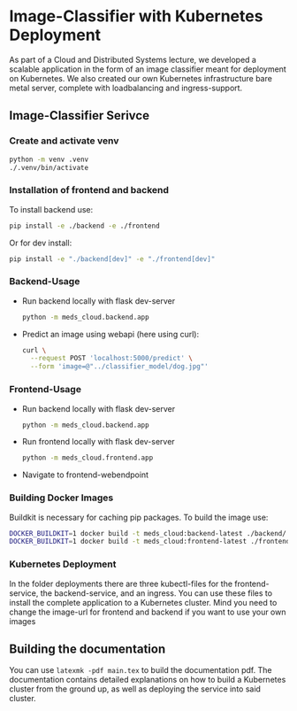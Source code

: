 # Image-Classifier with Kubernetes Deployment
As part of a Cloud and Distributed Systems lecture, we developed a scalable application in the form of an image classifier meant for deployment on Kubernetes. We also created our own Kubernetes infrastructure bare metal server, complete with loadbalancing and ingress-support.

## Image-Classifier Serivce

### Create and activate venv
```bash
python -m venv .venv
./.venv/bin/activate
```
### Installation of frontend and backend

To install backend use:
```bash
pip install -e ./backend -e ./frontend
```

Or for dev install:
```bash
pip install -e "./backend[dev]" -e "./frontend[dev]"
```

### Backend-Usage

- Run backend locally with flask dev-server
  ```bash
  python -m meds_cloud.backend.app
  ```

- Predict an image using webapi (here using curl):
  ```bash
  curl \
    --request POST 'localhost:5000/predict' \
    --form 'image=@"../classifier_model/dog.jpg"'
  ```

### Frontend-Usage

- Run backend locally with flask dev-server
  ```bash
  python -m meds_cloud.backend.app
  ```
- Run frontend locally with flask dev-server
  ```bash
  python -m meds_cloud.frontend.app
  ```
- Navigate to frontend-webendpoint


### Building Docker Images

Buildkit is necessary for caching pip packages. To build the image use:
```bash
DOCKER_BUILDKIT=1 docker build -t meds_cloud:backend-latest ./backend/ 
DOCKER_BUILDKIT=1 docker build -t meds_cloud:frontend-latest ./frontend/ 
```

### Kubernetes Deployment

In the folder deployments there are three kubectl-files for the frontend-service, the backend-service, and an ingress. You can use these files to install the complete application to a Kubernetes cluster. Mind you need to change the image-url for frontend and backend if you want to use your own images

## Building the documentation

You can use `latexmk -pdf main.tex` to build the documentation pdf. The documentation contains detailed explanations on how to build a Kubernetes cluster from the ground up, as well as deploying the service into said cluster.
